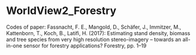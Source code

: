 # WorldView2_Forestry
Codes of paper: Fassnacht, F. E., Mangold, D., Schäfer, J., Immitzer, M., Kattenborn, T., Koch, B., Latifi, H. (2017): Estimating stand density, biomass and tree species from very high resolution stereo-imagery – towards an all-in-one sensor for forestry applications? Forestry, pp. 1–19
